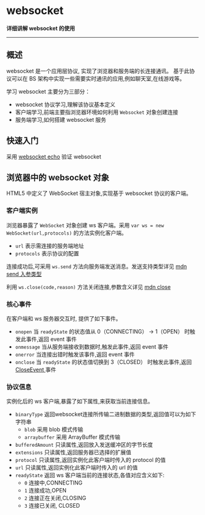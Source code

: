 # websocket

**详细讲解 websocket 的使用**

---

## 概述
websocket 是一个应用层协议,
实现了浏览器和服务端的长连接通讯。
基于此协议可以在 BS 架构中实现一些需要实时通讯的应用,例如聊天室,在线游戏等。

学习 websocket 主要分为三部分：
* websocket 协议学习,理解该协议基本定义
* 客户端学习,前端主要指浏览器环境如何利用 `Websocket` 对象创建连接
* 服务端学习,如何搭建 websocket 服务

## 快速入门
采用 [websocket echo](https://www.websocket.org/echo.html) 验证 websocket

## 浏览器中的 websocket 对象
HTML5 中定义了 WebSocket 宿主对象,实现基于 websocket 协议的客户端。

### 客户端实例
浏览器暴露了 `WebSocket` 对象创建  ws 客户端。采用 `var ws = new WebSocket(url,protocols)` 的方法实例化客户端。
* `url` 表示需连接的服务端地址
* `protocols` 表示协议的配置

连接成功后,可采用 `ws.send` 方法向服务端发送消息。发送支持类型详见 [mdn send 入参类型](https://developer.mozilla.org/zh-CN/docs/Web/API/WebSocket/send#%E8%AF%AD%E6%B3%95) 

利用 `ws.close(code,reason)` 方法关闭连接,参数含义详见 [mdn close](https://developer.mozilla.org/zh-CN/docs/Web/API/WebSocket/close)


### 核心事件
在客户端和 ws 服务器交互时,
提供了如下事件。

* `onopen` 当 `readyState` 的状态值从 0（CONNECTING） -> 1（OPEN） 时触发此事件,返回 event 事件
* `onmessage` 当从服务端接收到数据时,触发此事件,返回 event 事件
* `onerror` 当连接出错时触发该事件,返回 event 事件
* `onclose` 当 `readyState` 的状态值切换到 3（CLOSED） 时触发此事件,返回 [Close​Event
](https://developer.mozilla.org/zh-CN/docs/Web/API/CloseEvent) 事件

### 协议信息
实例化后的 ws 客户端,暴露了如下属性,来获取当前连接信息。

* `binary​Type` 返回websocket连接所传输二进制数据的类型,返回值可以为如下字符串
  * `blob` 采用 blob 模式传输
  * `arraybuffer` 采用 ArrayBuffer 模式传输
* `bufferedAmount` 只读属性,返回放入发送缓冲区的字节长度
* `extensions` 只读属性,返回服务器已选择的扩展值
* `protocol` 只读属性,返回实例化此客户端时传入的 protocol 的值
* `url` 只读属性,返回实例化此客户端时传入的 url 的值
* `ready​State` 返回 ws 客户端当前的连接状态,各值对应含义如下:
  * `0` 连接中,CONNECTING
  * `1` 连接成功,OPEN
  * `2` 连接正在关闭,CLOSING
  * `3` 连接已关闭, CLOSED



